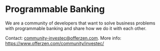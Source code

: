 # Programmable Banking

We are a community of developers that want to solve business problems with programmable banking and share how we do it with each other.

Contact: community-investec@offerzen.com.
More info: https://www.offerzen.com/community/investec/
